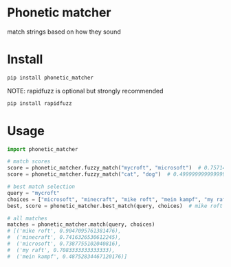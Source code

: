 # Phonetic matcher

match strings based on how they sound

# Install

```bash
pip install phonetic_matcher
```

NOTE: rapidfuzz is optional but strongly recommended

```bash
pip install rapidfuzz
```

# Usage

```python
import phonetic_matcher

# match scores
score = phonetic_matcher.fuzzy_match("mycroft", "microsoft")  # 0.7571428571428571
score = phonetic_matcher.fuzzy_match("cat", "dog")  # 0.4999999999999999

# best match selection
query = "mycroft"
choices = ["microsoft", "minecraft", "mike roft", "mein kampf", "my raft"]
best, score = phonetic_matcher.best_match(query, choices)  # mike roft 0.9047095761381476

# all matches
matches = phonetic_matcher.match(query, choices)
# [('mike roft', 0.9047095761381476),
#  ('minecraft', 0.7416326530612245),
#  ('microsoft', 0.7387755102040816),
#  ('my raft', 0.7083333333333333),
#  ('mein kampf', 0.48752834467120176)]
```